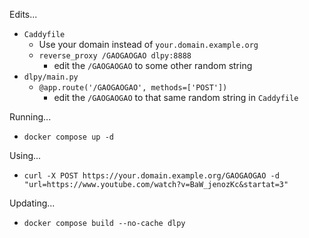 
Edits...
- `Caddyfile`
	- Use your domain instead of `your.domain.example.org`
	- `reverse_proxy /GAOGAOGAO dlpy:8888`
		- edit the `/GAOGAOGAO` to some other random string
- `dlpy/main.py`
	- `@app.route('/GAOGAOGAO', methods=['POST'])`
		- edit the `/GAOGAOGAO` to that same random string in `Caddyfile`

Running...
- `docker compose up -d`

Using...
- `curl -X POST https://your.domain.example.org/GAOGAOGAO -d "url=https://www.youtube.com/watch?v=BaW_jenozKc&startat=3"`

Updating...
- `docker compose build --no-cache dlpy`
